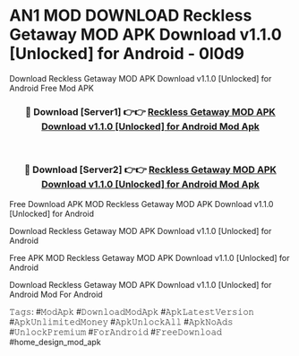 # AN1 MOD DOWNLOAD Reckless Getaway MOD APK Download v1.1.0 [Unlocked] for Android - 0l0d9
Download Reckless Getaway MOD APK Download v1.1.0 [Unlocked] for Android Free Mod APK

<div align="center">
<h3>🔴 Download [Server1] 👉👉 <a href="https://apk-comot.site?title=Reckless_Getaway_MOD_APK_Download_v1.1.0_[Unlocked]_for_Android">Reckless Getaway MOD APK Download v1.1.0 [Unlocked] for Android Mod Apk</a></h3><br>

<h3>🔴 Download [Server2] 👉👉 <a href="https://apk-comot.site?title=Reckless_Getaway_MOD_APK_Download_v1.1.0_[Unlocked]_for_Android">Reckless Getaway MOD APK Download v1.1.0 [Unlocked] for Android Mod Apk</a></h3>
</div>


Free Download APK MOD Reckless Getaway MOD APK Download v1.1.0 [Unlocked] for Android

Download Reckless Getaway MOD APK Download v1.1.0 [Unlocked] for Android 

Free APK MOD Reckless Getaway MOD APK Download v1.1.0 [Unlocked] for Android 

Download Reckless Getaway MOD APK Download v1.1.0 [Unlocked] for Android Mod For Android

𝚃𝚊𝚐𝚜: #𝙼𝚘𝚍𝙰𝚙𝚔 #𝙳𝚘𝚠𝚗𝚕𝚘𝚊𝚍𝙼𝚘𝚍𝙰𝚙𝚔 #𝙰𝚙𝚔𝙻𝚊𝚝𝚎𝚜𝚝𝚅𝚎𝚛𝚜𝚒𝚘𝚗 #𝙰𝚙𝚔𝚄𝚗𝚕𝚒𝚖𝚒𝚝𝚎𝚍𝙼𝚘𝚗𝚎𝚢 #𝙰𝚙𝚔𝚄𝚗𝚕𝚘𝚌𝚔𝙰𝚕𝚕 #𝙰𝚙𝚔𝙽𝚘𝙰𝚍𝚜 #𝚄𝚗𝚕𝚘𝚌𝚔𝙿𝚛𝚎𝚖𝚒𝚞𝚖 #𝙵𝚘𝚛𝙰𝚗𝚍𝚛𝚘𝚒𝚍 #𝙵𝚛𝚎𝚎𝙳𝚘𝚠𝚗𝚕𝚘𝚊𝚍 #home_design_mod_apk